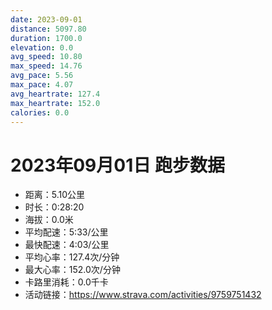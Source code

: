 ```yaml
---
date: 2023-09-01
distance: 5097.80
duration: 1700.0
elevation: 0.0
avg_speed: 10.80
max_speed: 14.76
avg_pace: 5.56
max_pace: 4.07
avg_heartrate: 127.4
max_heartrate: 152.0
calories: 0.0
---
```


# 2023年09月01日 跑步数据

- 距离：5.10公里
- 时长：0:28:20
- 海拔：0.0米
- 平均配速：5:33/公里
- 最快配速：4:03/公里
- 平均心率：127.4次/分钟
- 最大心率：152.0次/分钟
- 卡路里消耗：0.0千卡
- 活动链接：https://www.strava.com/activities/9759751432
